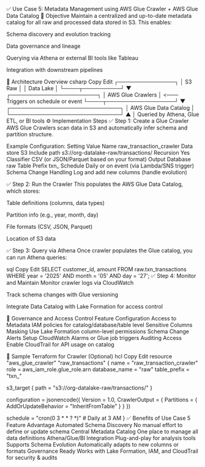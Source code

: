 ✅ Use Case 5: Metadata Management using AWS Glue Crawler + AWS Glue Data Catalog
🎯 Objective
Maintain a centralized and up-to-date metadata catalog for all raw and processed data stored in S3. This enables:

Schema discovery and evolution tracking

Data governance and lineage

Querying via Athena or external BI tools like Tableau

Integration with downstream pipelines

🧱 Architecture Overview
csharp
Copy
Edit
        ┌───────────────┐
        │    S3 Raw     │
        │   Data Lake   │
        └────┬──────────┘
             ▼
    ┌───────────────────────┐
    │ AWS Glue Crawlers     │  <─── Triggers on schedule or event
    └────┬──────────────────┘
         ▼
 ┌─────────────────────────────┐
 │ AWS Glue Data Catalog       │
 └─────────────────────────────┘
         ▲
         │
    Queried by Athena, Glue ETL, or BI tools
⚙️ Implementation Steps
✅ Step 1: Create a Glue Crawler
AWS Glue Crawlers scan data in S3 and automatically infer schema and partition structure.

Example Configuration:
Setting	Value
Name	raw_transaction_crawler
Data store	S3
Include path	s3://org-datalake-raw/transactions/
Recursion	Yes
Classifier	CSV (or JSON/Parquet based on your format)
Output Database	raw
Table Prefix	txn_
Schedule	Daily or on event (via Lambda/SNS trigger)
Schema Change Handling	Log and add new columns (handle evolution)

✅ Step 2: Run the Crawler
This populates the AWS Glue Data Catalog, which stores:

Table definitions (columns, data types)

Partition info (e.g., year, month, day)

File formats (CSV, JSON, Parquet)

Location of S3 data

✅ Step 3: Query via Athena
Once crawler populates the Glue catalog, you can run Athena queries:

sql
Copy
Edit
SELECT customer_id, amount
FROM raw.txn_transactions
WHERE year = '2025' AND month = '05' AND day = '27';
✅ Step 4: Monitor and Maintain
Monitor crawler logs via CloudWatch

Track schema changes with Glue versioning

Integrate Data Catalog with Lake Formation for access control

🔐 Governance and Access Control
Feature	Configuration
Access to Metadata	IAM policies for catalog/database/table level
Sensitive Columns Masking	Use Lake Formation column-level permissions
Schema Change Alerts	Setup CloudWatch Alarms or Glue job triggers
Auditing Access	Enable CloudTrail for API usage on catalog

🧩 Sample Terraform for Crawler (Optional)
hcl
Copy
Edit
resource "aws_glue_crawler" "raw_transactions" {
  name          = "raw_transaction_crawler"
  role          = aws_iam_role.glue_role.arn
  database_name = "raw"
  table_prefix  = "txn_"

  s3_target {
    path = "s3://org-datalake-raw/transactions/"
  }

  configuration = jsonencode({
    Version = 1.0,
    CrawlerOutput = {
      Partitions = { AddOrUpdateBehavior = "InheritFromTable" }
    }
  })

  schedule = "cron(0 3 * * ? *)"  # Daily at 3 AM
}
✅ Benefits of Use Case 5
Feature	Advantage
Automated Schema Discovery	No manual effort to define or update schema
Central Metadata Catalog	One place to manage all data definitions
Athena/Glue/BI Integration	Plug-and-play for analysis tools
Supports Schema Evolution	Automatically adapts to new columns or formats
Governance Ready	Works with Lake Formation, IAM, and CloudTrail for security & audits
